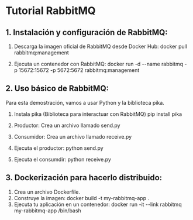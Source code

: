 # Tutorial RabbitMQ

## 1. Instalación y configuración de RabbitMQ:

1. Descarga la imagen oficial de RabbitMQ desde Docker Hub:
    docker pull rabbitmq:management

2. Ejecuta un contenedor con RabbitMQ:
    docker run -d --name rabbitmq -p 15672:15672 -p 5672:5672 rabbitmq:management


## 2. Uso básico de RabbitMQ:

Para esta demostración, vamos a usar Python y la biblioteca pika.

1. Instala pika (Biblioteca para interactuar con RabbitMQ)
    pip install pika

2. Productor: Crea un archivo llamado send.py

3. Consumidor: Crea un archivo llamado receive.py

4. Ejecuta el productor:
    python send.py

5. Ejecuta el consumdir:
    python receive.py

## 3. Dockerización para hacerlo distribuido:

1. Crea un archivo Dockerfile.
2. Construye la imagen:
    docker build -t my-rabbitmq-app .
3.  Ejecuta tu aplicación en un contenedor:
    docker run -it --link rabbitmq my-rabbitmq-app /bin/bash
